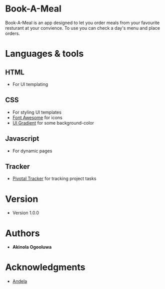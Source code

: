 # Book-A-Meal
Book-A-Meal is an app designed to let you order meals from your favourite resturant at your convience. To use you can check a day's menu and place orders.

# Languages & tools
## HTML
* For UI templating

## CSS
* For styling UI templates
* [Font Awesome](https://fontawesome.com/) for icons
* [UI Gradient](https://uigradients.com/) for some background-color

## Javascript
* For dynamic pages

## Tracker
* [Pivotal Tracker](https://pivotaltracker.com) for tracking project tasks

# Version
* Version 1.0.0

# Authors
* **Akinola Ogooluwa**

# Acknowledgments
* [Andela](https://andela.com/)
